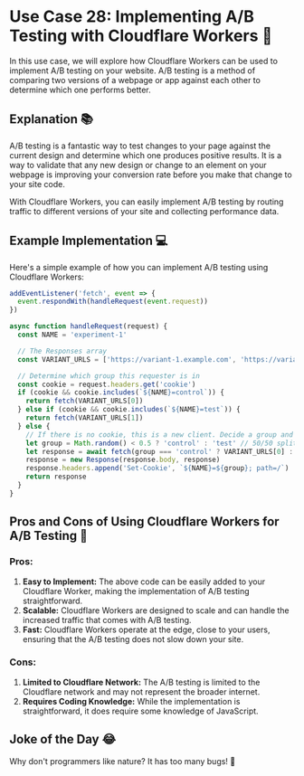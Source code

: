 # Use Case 28: Implementing A/B Testing with Cloudflare Workers 🧪

In this use case, we will explore how Cloudflare Workers can be used to implement A/B testing on your website. A/B testing is a method of comparing two versions of a webpage or app against each other to determine which one performs better.

## Explanation 📚

A/B testing is a fantastic way to test changes to your page against the current design and determine which one produces positive results. It is a way to validate that any new design or change to an element on your webpage is improving your conversion rate before you make that change to your site code.

With Cloudflare Workers, you can easily implement A/B testing by routing traffic to different versions of your site and collecting performance data.

## Example Implementation 💻

Here's a simple example of how you can implement A/B testing using Cloudflare Workers:

```javascript
addEventListener('fetch', event => {
  event.respondWith(handleRequest(event.request))
})

async function handleRequest(request) {
  const NAME = 'experiment-1'

  // The Responses array
  const VARIANT_URLS = ['https://variant-1.example.com', 'https://variant-2.example.com']

  // Determine which group this requester is in
  const cookie = request.headers.get('cookie')
  if (cookie && cookie.includes(`${NAME}=control`)) {
    return fetch(VARIANT_URLS[0])
  } else if (cookie && cookie.includes(`${NAME}=test`)) {
    return fetch(VARIANT_URLS[1])
  } else {
    // If there is no cookie, this is a new client. Decide a group and set the cookie
    let group = Math.random() < 0.5 ? 'control' : 'test' // 50/50 split
    let response = await fetch(group === 'control' ? VARIANT_URLS[0] : VARIANT_URLS[1])
    response = new Response(response.body, response)
    response.headers.append('Set-Cookie', `${NAME}=${group}; path=/`)
    return response
  }
}
```

## Pros and Cons of Using Cloudflare Workers for A/B Testing 🏁

### Pros:

1. **Easy to Implement:** The above code can be easily added to your Cloudflare Worker, making the implementation of A/B testing straightforward.
2. **Scalable:** Cloudflare Workers are designed to scale and can handle the increased traffic that comes with A/B testing.
3. **Fast:** Cloudflare Workers operate at the edge, close to your users, ensuring that the A/B testing does not slow down your site.

### Cons:

1. **Limited to Cloudflare Network:** The A/B testing is limited to the Cloudflare network and may not represent the broader internet.
2. **Requires Coding Knowledge:** While the implementation is straightforward, it does require some knowledge of JavaScript.

## Joke of the Day 😂

Why don't programmers like nature? It has too many bugs! 🐞
